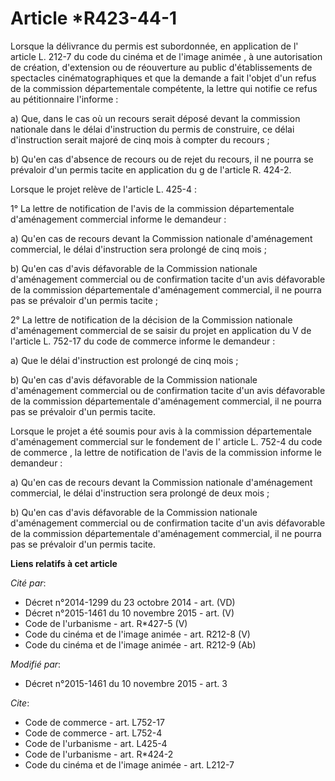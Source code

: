 # Article *R423-44-1

Lorsque la délivrance du permis est subordonnée, en application de l' article L. 212-7 du code du cinéma et de l'image
animée , à une autorisation de création, d'extension ou de réouverture au public d'établissements de spectacles
cinématographiques et que la demande a fait l'objet d'un refus de la commission départementale compétente, la lettre qui
notifie ce refus au pétitionnaire l'informe : 

a) Que, dans le cas où un recours serait déposé devant la commission nationale dans le délai d'instruction du permis de
construire, ce délai d'instruction serait majoré de cinq mois à compter du recours ; 

b) Qu'en cas d'absence de recours ou de rejet du recours, il ne pourra se prévaloir d'un permis tacite en application du g de
l'article R. 424-2. 

Lorsque le projet relève de l'article L. 425-4 : 

1° La lettre de notification de l'avis de la commission départementale d'aménagement commercial informe le demandeur : 

a) Qu'en cas de recours devant la Commission nationale d'aménagement commercial, le délai d'instruction sera prolongé de cinq
mois ; 

b) Qu'en cas d'avis défavorable de la Commission nationale d'aménagement commercial ou de confirmation tacite d'un avis
défavorable de la commission départementale d'aménagement commercial, il ne pourra pas se prévaloir d'un permis tacite ; 

2° La lettre de notification de la décision de la Commission nationale d'aménagement commercial de se saisir du projet en
application du  V de l'article L. 752-17 du code de commerce  informe le demandeur : 

a) Que le délai d'instruction est prolongé de cinq mois ; 

b) Qu'en cas d'avis défavorable de la Commission nationale d'aménagement commercial ou de confirmation tacite d'un avis
défavorable de la commission départementale d'aménagement commercial, il ne pourra pas se prévaloir d'un permis tacite. 

Lorsque le projet a été soumis pour avis à la commission départementale d'aménagement commercial sur le fondement de l'
article L. 752-4 du code de commerce , la lettre de notification de l'avis de la commission informe le demandeur : 

a) Qu'en cas de recours devant la Commission nationale d'aménagement commercial, le délai d'instruction sera prolongé de deux
mois ; 

b) Qu'en cas d'avis défavorable de la Commission nationale d'aménagement commercial ou de confirmation tacite d'un avis
défavorable de la commission départementale d'aménagement commercial, il ne pourra pas se prévaloir d'un permis tacite.

**Liens relatifs à cet article**

_Cité par_:

  - Décret n°2014-1299 du 23 octobre 2014 - art. (VD)
  - Décret n°2015-1461 du 10 novembre 2015 - art. (V)
  - Code de l'urbanisme - art. R*427-5 (V)
  - Code du cinéma et de l'image animée - art. R212-8 (V)
  - Code du cinéma et de l'image animée - art. R212-9 (Ab)

_Modifié par_:

  - Décret n°2015-1461 du 10 novembre 2015 - art. 3

_Cite_:

  - Code de commerce - art. L752-17
  - Code de commerce - art. L752-4
  - Code de l'urbanisme - art. L425-4
  - Code de l'urbanisme - art. R*424-2
  - Code du cinéma et de l'image animée - art. L212-7
